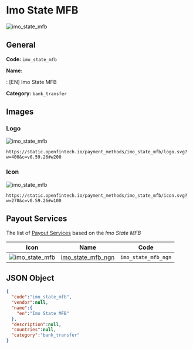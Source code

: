 
# Imo State MFB 
![imo_state_mfb](https://static.openfintech.io/payment_methods/imo_state_mfb/logo.svg?w=400&c=v0.59.26#w200)  

## General 
**Code:** `imo_state_mfb` 
 
**Name:** 
 
:	[EN] Imo State MFB 
 
**Category:** `bank_transfer` 
 

## Images 

### Logo 
![imo_state_mfb](https://static.openfintech.io/payment_methods/imo_state_mfb/logo.svg?w=400&c=v0.59.26#w200)  

```
https://static.openfintech.io/payment_methods/imo_state_mfb/logo.svg?w=400&c=v0.59.26#w200
```  

### Icon 
![imo_state_mfb](https://static.openfintech.io/payment_methods/imo_state_mfb/icon.svg?w=278&c=v0.59.26#w100)  

```
https://static.openfintech.io/payment_methods/imo_state_mfb/icon.svg?w=278&c=v0.59.26#w100
```  

## Payout Services 
 
The list of [Payout Services](/payout-services/) based on the _Imo State MFB_ 

|Icon|Name|Code| 
|:---:|:---:|:---:| 
|![imo_state_mfb](https://static.openfintech.io/payout_methods/imo_state_mfb/icon.svg?w=278&c=v0.59.26#w40) |[imo_state_mfb_ngn](/payout-services/imo_state_mfb_ngn/)|`imo_state_mfb_ngn`| 
 

## JSON Object 

```json
{
  "code":"imo_state_mfb",
  "vendor":null,
  "name":{
    "en":"Imo State MFB"
  },
  "description":null,
  "countries":null,
  "category":"bank_transfer"
}
```  
